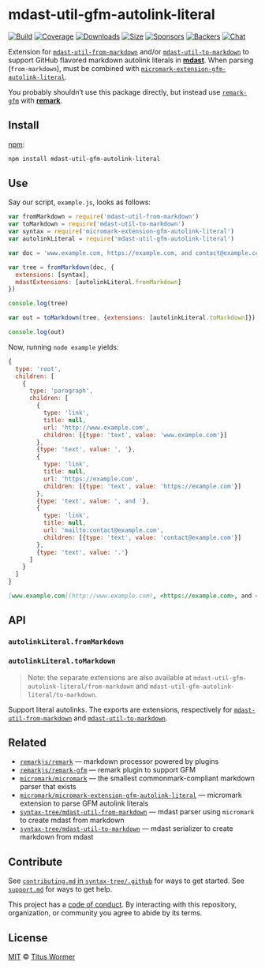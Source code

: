 # mdast-util-gfm-autolink-literal

[![Build][build-badge]][build]
[![Coverage][coverage-badge]][coverage]
[![Downloads][downloads-badge]][downloads]
[![Size][size-badge]][size]
[![Sponsors][sponsors-badge]][collective]
[![Backers][backers-badge]][collective]
[![Chat][chat-badge]][chat]

Extension for [`mdast-util-from-markdown`][from-markdown] and/or
[`mdast-util-to-markdown`][to-markdown] to support GitHub flavored markdown
autolink literals in **[mdast][]**.
When parsing (`from-markdown`), must be combined with
[`micromark-extension-gfm-autolink-literal`][extension].

You probably shouldn’t use this package directly, but instead use
[`remark-gfm`][remark-gfm] with **[remark][]**.

## Install

[npm][]:

```sh
npm install mdast-util-gfm-autolink-literal
```

## Use

Say our script, `example.js`, looks as follows:

```js
var fromMarkdown = require('mdast-util-from-markdown')
var toMarkdown = require('mdast-util-to-markdown')
var syntax = require('micromark-extension-gfm-autolink-literal')
var autolinkLiteral = require('mdast-util-gfm-autolink-literal')

var doc = 'www.example.com, https://example.com, and contact@example.com.'

var tree = fromMarkdown(doc, {
  extensions: [syntax],
  mdastExtensions: [autolinkLiteral.fromMarkdown]
})

console.log(tree)

var out = toMarkdown(tree, {extensions: [autolinkLiteral.toMarkdown]})

console.log(out)
```

Now, running `node example` yields:

```js
{
  type: 'root',
  children: [
    {
      type: 'paragraph',
      children: [
        {
          type: 'link',
          title: null,
          url: 'http://www.example.com',
          children: [{type: 'text', value: 'www.example.com'}]
        },
        {type: 'text', value: ', '},
        {
          type: 'link',
          title: null,
          url: 'https://example.com',
          children: [{type: 'text', value: 'https://example.com'}]
        },
        {type: 'text', value: ', and '},
        {
          type: 'link',
          title: null,
          url: 'mailto:contact@example.com',
          children: [{type: 'text', value: 'contact@example.com'}]
        },
        {type: 'text', value: '.'}
      ]
    }
  ]
}
```

```markdown
[www.example.com](http://www.example.com), <https://example.com>, and <contact@example.com>.
```

## API

### `autolinkLiteral.fromMarkdown`

### `autolinkLiteral.toMarkdown`

> Note: the separate extensions are also available at
> `mdast-util-gfm-autolink-literal/from-markdown` and
> `mdast-util-gfm-autolink-literal/to-markdown`.

Support literal autolinks.
The exports are extensions, respectively
for [`mdast-util-from-markdown`][from-markdown] and
[`mdast-util-to-markdown`][to-markdown].

## Related

*   [`remarkjs/remark`][remark]
    — markdown processor powered by plugins
*   [`remarkjs/remark-gfm`][remark-gfm]
    — remark plugin to support GFM
*   [`micromark/micromark`][micromark]
    — the smallest commonmark-compliant markdown parser that exists
*   [`micromark/micromark-extension-gfm-autolink-literal`][extension]
    — micromark extension to parse GFM autolink literals
*   [`syntax-tree/mdast-util-from-markdown`][from-markdown]
    — mdast parser using `micromark` to create mdast from markdown
*   [`syntax-tree/mdast-util-to-markdown`][to-markdown]
    — mdast serializer to create markdown from mdast

## Contribute

See [`contributing.md` in `syntax-tree/.github`][contributing] for ways to get
started.
See [`support.md`][support] for ways to get help.

This project has a [code of conduct][coc].
By interacting with this repository, organization, or community you agree to
abide by its terms.

## License

[MIT][license] © [Titus Wormer][author]

<!-- Definitions -->

[build-badge]: https://github.com/syntax-tree/mdast-util-gfm-autolink-literal/workflows/main/badge.svg

[build]: https://github.com/syntax-tree/mdast-util-gfm-autolink-literal/actions

[coverage-badge]: https://img.shields.io/codecov/c/github/syntax-tree/mdast-util-gfm-autolink-literal.svg

[coverage]: https://codecov.io/github/syntax-tree/mdast-util-gfm-autolink-literal

[downloads-badge]: https://img.shields.io/npm/dm/mdast-util-gfm-autolink-literal.svg

[downloads]: https://www.npmjs.com/package/mdast-util-gfm-autolink-literal

[size-badge]: https://img.shields.io/bundlephobia/minzip/mdast-util-gfm-autolink-literal.svg

[size]: https://bundlephobia.com/result?p=mdast-util-gfm-autolink-literal

[sponsors-badge]: https://opencollective.com/unified/sponsors/badge.svg

[backers-badge]: https://opencollective.com/unified/backers/badge.svg

[collective]: https://opencollective.com/unified

[chat-badge]: https://img.shields.io/badge/chat-discussions-success.svg

[chat]: https://github.com/syntax-tree/unist/discussions

[npm]: https://docs.npmjs.com/cli/install

[license]: license

[author]: https://wooorm.com

[contributing]: https://github.com/syntax-tree/.github/blob/HEAD/contributing.md

[support]: https://github.com/syntax-tree/.github/blob/HEAD/support.md

[coc]: https://github.com/syntax-tree/.github/blob/HEAD/code-of-conduct.md

[mdast]: https://github.com/syntax-tree/mdast

[remark]: https://github.com/remarkjs/remark

[remark-gfm]: https://github.com/remarkjs/remark-gfm

[from-markdown]: https://github.com/syntax-tree/mdast-util-from-markdown

[to-markdown]: https://github.com/syntax-tree/mdast-util-to-markdown

[micromark]: https://github.com/micromark/micromark

[extension]: https://github.com/micromark/micromark-extension-gfm-autolink-literal
